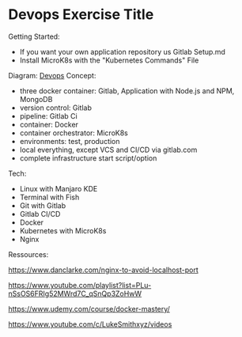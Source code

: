 # Devops Exercise Title

Getting Started:
- If you want your own application repository us Gitlab Setup.md
- Install MicroK8s with the "Kubernetes Commands" File

Diagram:
[Devops](https://user-images.githubusercontent.com/6658807/87092268-6d402200-c23b-11ea-87ca-04f6a47a9680.jpg)
Concept:
- three docker container: Gitlab, Application with Node.js and NPM, MongoDB
- version control: Gitlab
- pipeline: Gitlab Ci
- container: Docker
- container orchestrator: MicroK8s
- environments: test, production
- local everything, except VCS and CI/CD via gitlab.com
- complete infrastructure start script/option

Tech:
- Linux with Manjaro KDE
- Terminal with Fish
- Git with Gitlab 
- Gitlab CI/CD
- Docker
- Kubernetes with MicroK8s
- Nginx

Ressources:

https://www.danclarke.com/nginx-to-avoid-localhost-port

https://www.youtube.com/playlist?list=PLu-nSsOS6FRIg52MWrd7C_qSnQp3ZoHwW

https://www.udemy.com/course/docker-mastery/

https://www.youtube.com/c/LukeSmithxyz/videos
